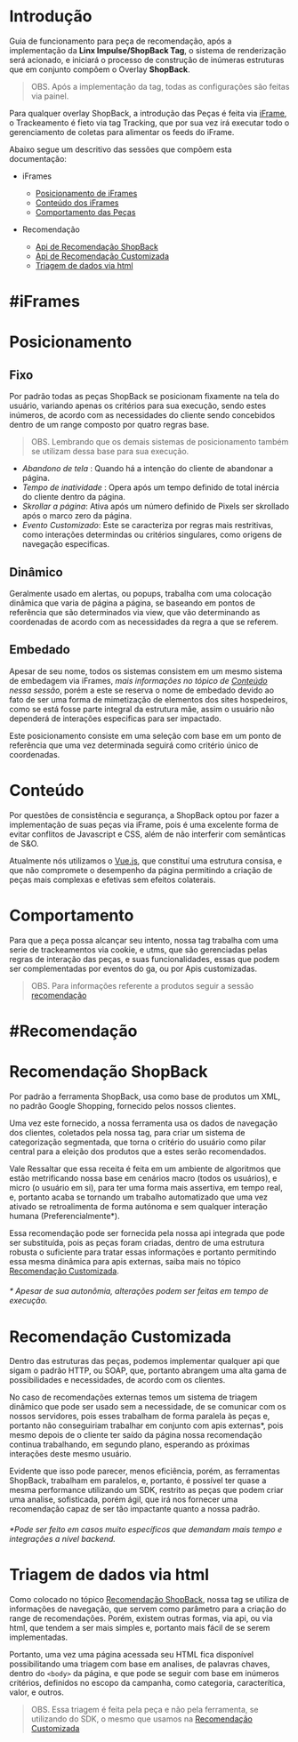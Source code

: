 # Introdução

Guia de funcionamento para peça de recomendação, após a implementação da **Linx Impulse/ShopBack Tag**, 
o sistema de renderização será acionado, e iniciará o processo de construção de inúmeras estruturas que em conjunto compõem
o Overlay **ShopBack**.
>OBS. Após a implementação da tag, todas as configurações são feitas via painel.

Para qualquer overlay ShopBack, a introdução das Peças é feita via [iFrame](#Posicionamento), o Trackeamento é fieto via
tag Tracking, que por sua vez irá executar todo o gerenciamento de coletas para alimentar os feeds do iFrame.

Abaixo segue um descritivo das sessões que compõem esta documentação:

- iFrames
  - [Posicionamento de iFrames](#Posicionamento)
  - [Conteúdo dos iFrames](#Conteúdo)
  - [Comportamento das Peças](#Comportamento)

- Recomendação
  - [Api de Recomendação ShopBack](#recomendação-shopback)
  - [Api de Recomendação Customizada](#recomendação-customizada)
  - [Triagem de dados via html](#triagem-de-dados-via-html)

#iFrames
======

# Posicionamento

## Fixo

Por padrão todas as peças ShopBack se posicionam fixamente na tela do usuário, variando apenas os critérios para sua execução, sendo estes inúmeros,
de acordo com as necessidades do cliente sendo concebidos dentro de um range composto por quatro regras base.
> OBS. Lembrando que os demais sistemas de posicionamento também se utilizam dessa base para sua execução.


- *Abandono de tela* : Quando há a intenção do cliente de abandonar a página.
- *Tempo de inatividade* : Opera após um tempo definido de total inércia do cliente dentro da página.
- *Skrollar a página*: Ativa após um número definido de Pixels ser skrollado após o marco zero da página.
- *Evento Customizado*: Este se caracteriza por regras mais restritivas, como interações determindas ou critérios singulares, como origens de navegação especificas.

## Dinâmico

Geralmente usado em alertas, ou popups, trabalha com uma colocação dinâmica que varia de página a página, se baseando
em pontos de referência que são determinados via view, que vão determinando as coordenadas de acordo com as necessidades da regra a que se referem.

## Embedado

Apesar de seu nome, todos os sistemas consistem em um mesmo sistema de embedagem via iFrames, _mais informações no tópico de [Conteúdo](#Conteúdo) nessa sessão_,
porém a este se reserva o nome de embedado devido ao fato de ser uma forma de mimetização de elementos dos sites hospedeiros,
como se está fosse parte integral da estrutura mãe, assim o usuário não dependerá de interações especificas para ser impactado.

Este posicionamento consiste em uma seleção com base em um ponto de referência que uma vez determinada seguirá como critério único de coordenadas.

# Conteúdo

Por questões de consistência e segurança, a ShopBack optou por fazer a implementação de suas peças via
iFrame, pois é uma excelente forma de evitar conflitos de Javascript e CSS, além de não interferir com semânticas de
S&O.

Atualmente nós utilizamos o [Vue.js](https://vuejs.org/), que constituí uma estrutura consisa, e que não compromete o desempenho da
página permitindo a criação de peças mais complexas e efetivas sem efeitos colaterais. 

# Comportamento

Para que a peça possa alcançar seu intento, nossa tag trabalha com uma serie de trackeamentos via cookie,
e utms, que são gerenciadas pelas regras de interação das peças, e suas funcionalidades, essas 
que podem ser complementadas por eventos do ga, ou por Apis customizadas.
>OBS. Para informações referente a produtos seguir a sessão [recomendação](#recomendação-shopback)

#Recomendação
======

# Recomendação ShopBack

Por padrão a ferramenta ShopBack, usa como base de produtos um XML, no padrão Google Shopping, fornecido pelos nossos
clientes.

Uma vez este fornecido, a nossa ferramenta usa os dados de navegação dos clientes, coletados pela nossa tag, para criar um
sistema de categorização segmentada, que torna o critério do usuário como pilar central para a eleição dos produtos que
a estes serão recomendados.

Vale Ressaltar que essa receita é feita em um ambiente de algoritmos que estão metrificando nossa base em cenários macro 
(todos os usuários), e micro (o usuário em si), para ter uma forma mais assertiva, em tempo real, e, portanto acaba se tornando
um trabalho automatizado que uma vez ativado se retroalimenta de forma autónoma e sem qualquer interação humana (Preferencialmente*).

Essa recomendação pode ser fornecida pela nossa api integrada que pode ser substituída, pois as peças foram criadas,
dentro de uma estrutura robusta o suficiente para tratar essas informações e portanto permitindo essa mesma dinâmica para apis externas,
saiba mais no tópico [Recomendação Customizada](#recomendação-customizada).


###### * Apesar de sua autonômia, alterações podem ser feitas em tempo de execução.

# Recomendação Customizada

Dentro das estruturas das peças, podemos implementar qualquer api que sigam o padrão HTTP, ou SOAP, que, portanto 
abrangem uma alta gama de possibilidades e necessidades, de acordo com os clientes.

No caso de recomendações externas temos um sistema de triagem dinâmico que pode ser usado sem a necessidade, de se
comunicar com os nossos servidores, pois esses trabalham de forma paralela às peças e, portanto não conseguiriam trabalhar em conjunto
com apis externas*, pois mesmo depois de o cliente ter saído da página nossa recomendação continua trabalhando, em segundo plano,
esperando as próximas interações deste mesmo usuário.

Evidente que isso pode parecer, menos eficiência, porém, as ferramentas ShopBack, trabalham em paralelos, e, portanto,
é possível ter quase a mesma performance utilizando um SDK, restrito as peças que podem criar uma analise,
sofisticada, porém ágil, que irá nos fornecer uma recomendação capaz de ser tão impactante quanto a nossa padrão.

###### *Pode ser feito em casos muito específicos que demandam mais tempo e integrações a nível backend.


# Triagem de dados via html

Como colocado no tópico [Recomendação ShopBack](#recomendação-shopback), nossa tag se utiliza de informações de navegação,
que servem como parâmetro para a criação do range de recomendações. Porém, existem outras formas, via api, ou via html,
que tendem a ser mais simples e, portanto mais fácil de se serem implementadas.

Portanto, uma vez uma página acessada seu HTML fica disponível possibilitando uma triagem com base em analises, de palavras chaves,
dentro do ```<body>``` da página, e que pode se seguir com base em inúmeros critérios, definidos no escopo da campanha, como categoria,
caracterítica, valor, e outros.

>OBS. Essa triagem é feita pela peça e não pela ferramenta, se utilizando do SDK, o mesmo que usamos na [Recomendação Customizada](#recomendação-customizada)
